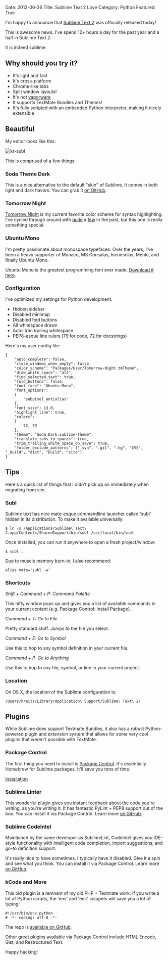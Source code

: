 Date: 2012-06-26
Title: Sublime Text 2 Love
Category: Python
Featured: True

I'm happy to announce that [Sublime Text 2](http://www.sublimetext.com/2) was officially released today!

This is awesome news. I've spend 12+ hours a day for the past year and a half in Sublime Text 2.

It is indeed sublime.

## Why should you try it?

- It's light and fast
- It's cross-platform
- Chrome-like tabs
- Split window layouts!
- It's not [vaporware](https://twitter.com/#!/wastm2released)
- It supports TextMate Bundles and Themes!
- It's fully scripted with an embedded Python interpreter, making it nicely extensible

## Beautiful

My editor looks like this:

![kr-subl](http://cl.ly/311W3L251p0R021i2z2o/Screen%20Shot%202012-06-26%20at%206.44.52%20PM.png)

This is comprised of a few things:

### Soda Theme Dark

This is a nice alternative to the default "skin" of Sublime. It comes in both light and dark flavors. You can grab it [on GitHub](https://github.com/buymeasoda/soda-theme/).

### Tomorrow Night

[Tomorrow Night](https://github.com/chriskempson/tomorrow-theme/tree/master/textmate) is my current favorite color scheme for syntax highlighting. I've cycled through around with [quite](https://github.com/kennethreitz/krTheme.tmTheme) a [few](http://ethanschoonover.com/solarized) in the past, but this one is really something special.

### Ubuntu Mono

I'm pretty passionate about monospace typefaces. Over the years, I've been a heavy supporter of Monaco, MS Consalas, Inconsolas, Menlo, and finally Ubuntu Mono.

Ubuntu Mono is the greatest programming font ever made. [Download it here](http://font.ubuntu.com/).

### Configuration

I've optimized my settings for Python development.

- Hidden sidebar
- Disabled minimap
- Disabled fold buttons
- All whitespace drawn
- Auto-trim trailing whitespace
- PEP8-esque line rulers (79 for code, 72 for docstrings)

Here's my user config file:

    {
        "auto_complete": false,
        "close_windows_when_empty": false,
        "color_scheme": "Packages/User/Tomorrow-Night.tmTheme",
        "draw_white_space": "all",
        "find_selected_text": true,
        "fold_buttons": false,
        "font_face": "Ubuntu Mono",
        "font_options":
        [
            "subpixel_antialias"
        ],
        "font_size": 13.0,
        "highlight_line": true,
        "rulers":
        [
            72, 79
        ],
        "theme": "Soda Dark.sublime-theme",
        "translate_tabs_to_spaces": true,
        "trim_trailing_white_space_on_save": true,
        "folder_exclude_patterns": [".svn", ".git", ".hg", "CVS", "_build", "dist", "build", "site"]
    }



## Tips

Here's a quick list of things that I didn't pick up on immediately when migrating from vim.

### Subl

Sublime text has nice mate-esque commandline launcher called 'subl' hidden in its distribution. To make it available universally:

    $ ln -s /Applications/Sublime\ Text\ 2.app/Contents/SharedSupport/bin/subl /usr/local/bin/subl

Once Installed, you can run it anywhere to open a fresh project/window:

    $ subl .

Due to muscle memory burn-in, I also recommend:

    alias mate='subl -w'

### Shortcuts

*Shift + Command + P: Command Palette*

This nifty window pops up and gives you a list of available commands in your current context (e.g. Package Control: Install Package).

*Command + T: Go to File*

Pretty standard stuff. Jumps to the file you select.

*Command + E: Go to Symbol*

Use this to hop to any symbol definition in your current file.

*Command + P: Go to Anything*

Use this to hop to any file, symbol, or line in your current project.

### Location

On OS X, the location of the Sublime configuration is:

    /Users/kreitz/Library/Application\ Support/Sublime\ Text\ 2/

## Plugins

While Sublime does support Textmate Bundles, it also has a robust Python-powered plugin and extension system that allows for some very cool plugins that weren't possible with TextMate.

### Package Control
The first thing you need to install is [Package Control](wbond.net/sublime_packages/package_control). It's essentially Homebrew for Sublime packages. It'll save you tons of time.

[Installation](http://wbond.net/sublime_packages/package_control/installation)

###  Sublime Linter

This wonderful plugin gives you instant feedback about the code you're writing, as you're writing it. It has fantastic PyLint + PEP8 support out of the box. You can install it via Package Control. Learn more [on GitHub](https://github.com/SublimeLinter/SublimeLinter).

### Sublime CodeIntel

Maintianed by the same developer as SublimeLint, CodeIntel gives you IDE-style functionality with intelligent code completion, import suggestions, and go-to definition support.

It's really nice to have sometimes. I typically have it disabled. Give it a spin and see what you think. You can install it via Package Control. Learn more [on GitHub](https://github.com/Kronuz/SublimeCodeIntel).


### kCode and More

This old plugin is a remnant of my old PHP + Textmate work.
If you write a lot of Python scripts, the 'env' and 'enc' snippets will save you a lot of typing:

    #!/usr/bin/env python
    # -*- coding: utf-8 -*-

The repo is [available on GitHub](https://github.com/kennethreitz/kcode.tmbundle).

Other great plugins available via Package Control include HTML Encode, Gist, and Restructured Text.


Happy hacking!


